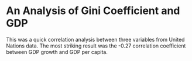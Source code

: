 # An Analysis of Gini Coefficient and GDP

This was a quick correlation analysis between three variables from United Nations data. The most striking result was the -0.27 correlation coefficient between GDP growth and GDP per capita.